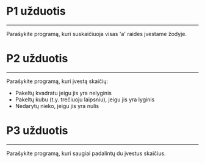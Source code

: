 
# P1 užduotis
-------------

Parašykite programą, kuri suskaičiuoja visas 'a' raides įvestame žodyje.

# P2 užduotis
-------------

Parašykite programą, kuri įvestą skaičių:
* Pakeltų kvadratu jeigu jis yra nelyginis
* Pakeltų kubu (t.y. trečiuoju laipsniu), jeigu jis yra lyginis
* Nedarytų nieko, jeigu jis yra nulis

# P3 užduotis
-------------

Parašykite programą, kuri saugiai padalintų du įvestus skaičius.
